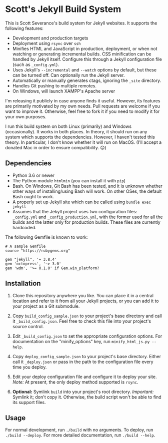 Scott's Jekyll Build System
===========================

This is Scott Severance's build system for Jekyll websites. It supports the
following features:

* Development and production targets
* Deployment using `rsync` over `ssh`
* Minifies HTML and JavaScript in production, deployment, or when not watching
  or generating incremental builds. CSS minification can be handled by Jekyll
  itself. Configure this through a Jekyll configuration file (such as
  `_config.yml`).
* Uses Jekyll's `--incremental` and `--watch` options by default, but these can
  be turned off. Can optionally run the Jekyll server.
* Automatically or manually generates ctags, ignoring the `_site` directory.
* Handles Git pushing to multiple remotes.
* On Windows, will launch XAMPP's Apache server

I'm releasing it publicly in case anyone finds it useful. However, its features
are primarily motivated by my own needs. Pull requests are welcome if you want
to improve it. Otherwise, feel free to fork it if you need to modify it for your
own purposes.

I run this build system on both Linux (primarily) and Windows (occasionally). It
works in both places. In theory, it should run on any system which supports the
dependencies. However, I haven't tested this theory. In particular, I don't know
whether it will run on MacOS. (I'll accept a donated Mac in order to ensure
compatibility. 😊)

Dependencies
------------

* Python 3.6 or newer
* The Python module `htmlmin` (you can install it with `pip`)
* Bash. On Windows, Git Bash has been tested, and it is unknown whether other
  ways of installing/using Bash will work. On other OSes, the default Bash
  ought to work.
* A properly set up Jekyll site which can be called using `bundle exec jekyll`
* Assumes that the Jekyll project uses two configuration files: `_config.yml`
  and `_config_production.yml`, with the former used for all the builds and
  the latter only for production builds. These files are currently hardcoded.

The following Gemfile is known to work:

    # A sample Gemfile
    source "https://rubygems.org"

    gem "jekyll", '= 3.8.4'
    gem 'octopress', '~> 3.0'
    gem 'wdm', '>= 0.1.0' if Gem.win_platform?

Installation
------------

1. Clone this repository anywhere you like. You can place it in a central
   location and refer to it from all your Jekyll projects, or you can add it to
   your project as a Git submodule.

2. Copy `build_config_sample.json` to your project's base directory and call it
   `_build_config.json`. Feel free to check this file into your project's source
   control.

3. Edit `_build_config.json` to set the appropriate configuration options. For
   documentation on the "minify_options" key, run `minify_html_js.py --help`.

4. Copy `deploy_config_sample.json` to your project's base directory. Either
   call it `_deploy.json` or pass in the path to the configuration file every
   time you deploy.

5. Edit your deploy configuration file and configure it to deploy your site.
   _Note:_ At present, the only deploy method supported is `rsync`.

6. **Optional:** Symlink `build` into your project's root directory. _Important:_
   Symlink it; don't copy it. Otherwise, the build script won't be able to find
   its support files.

Usage
-----

For normal development, run `./build` with no arguments. To deploy, run
`./build --deploy`. For more detailed documentation, run `./build --help`.
